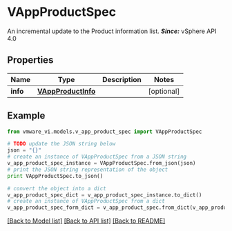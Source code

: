 # VAppProductSpec

An incremental update to the Product information list.  ***Since:*** vSphere API 4.0 

## Properties
Name | Type | Description | Notes
------------ | ------------- | ------------- | -------------
**info** | [**VAppProductInfo**](VAppProductInfo.md) |  | [optional] 

## Example

```python
from vmware_vi.models.v_app_product_spec import VAppProductSpec

# TODO update the JSON string below
json = "{}"
# create an instance of VAppProductSpec from a JSON string
v_app_product_spec_instance = VAppProductSpec.from_json(json)
# print the JSON string representation of the object
print VAppProductSpec.to_json()

# convert the object into a dict
v_app_product_spec_dict = v_app_product_spec_instance.to_dict()
# create an instance of VAppProductSpec from a dict
v_app_product_spec_form_dict = v_app_product_spec.from_dict(v_app_product_spec_dict)
```
[[Back to Model list]](../README.md#documentation-for-models) [[Back to API list]](../README.md#documentation-for-api-endpoints) [[Back to README]](../README.md)


